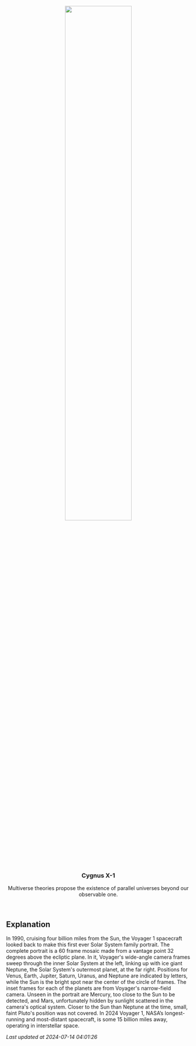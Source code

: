 <p align='center'>
    <img src='https://apod.nasa.gov/apod/image/2407/ssportrait_vg1.jpg' width='60%' />
    <h3 align="center">Cygnus X-1</h3>
    <p align="center">Multiverse theories propose the existence of parallel universes beyond our observable one.</p>
</p>
<br/>

Explanation
--
In 1990, cruising four billion miles from the Sun, the Voyager 1 spacecraft looked back to make this first ever Solar System family portrait. The complete portrait is a 60 frame mosaic made from a vantage point 32 degrees above the ecliptic plane. In it, Voyager's wide-angle camera frames sweep through the inner Solar System at the left, linking up with ice giant Neptune, the Solar System's outermost planet, at the far right. Positions for Venus, Earth, Jupiter, Saturn, Uranus, and Neptune are indicated by letters, while the Sun is the bright spot near the center of the circle of frames. The inset frames for each of the planets are from Voyager's narrow-field camera. Unseen in the portrait are Mercury, too close to the Sun to be detected, and Mars, unfortunately hidden by sunlight scattered in the camera's optical system. Closer to the Sun than Neptune at the time, small, faint Pluto's position was not covered. In 2024 Voyager 1, NASA’s longest-running and most-distant spacecraft, is some 15 billion miles away, operating in interstellar space.


*Last updated at 2024-07-14 04:01:26*
